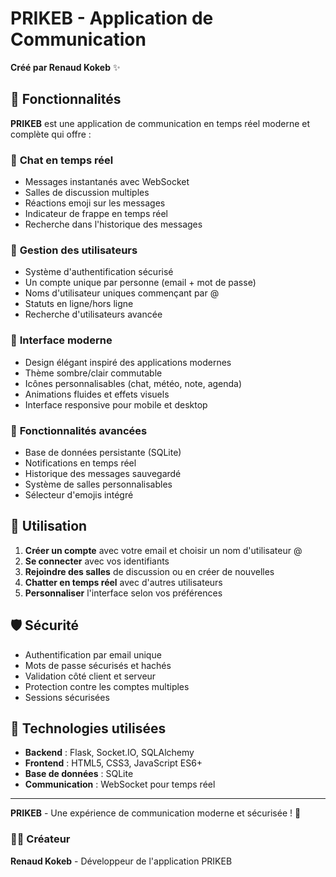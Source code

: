 # PRIKEB - Application de Communication

**Créé par Renaud Kokeb** ✨

## 🌟 Fonctionnalités

**PRIKEB** est une application de communication en temps réel moderne et complète qui offre :

### 💬 **Chat en temps réel**
- Messages instantanés avec WebSocket
- Salles de discussion multiples
- Réactions emoji sur les messages
- Indicateur de frappe en temps réel
- Recherche dans l'historique des messages

### 👥 **Gestion des utilisateurs**
- Système d'authentification sécurisé
- Un compte unique par personne (email + mot de passe)
- Noms d'utilisateur uniques commençant par @
- Statuts en ligne/hors ligne
- Recherche d'utilisateurs avancée

### 🎨 **Interface moderne**
- Design élégant inspiré des applications modernes
- Thème sombre/clair commutable
- Icônes personnalisables (chat, météo, note, agenda)
- Animations fluides et effets visuels
- Interface responsive pour mobile et desktop

### 🔧 **Fonctionnalités avancées**
- Base de données persistante (SQLite)
- Notifications en temps réel
- Historique des messages sauvegardé
- Système de salles personnalisables
- Sélecteur d'emojis intégré

## 🚀 **Utilisation**

1. **Créer un compte** avec votre email et choisir un nom d'utilisateur @
2. **Se connecter** avec vos identifiants
3. **Rejoindre des salles** de discussion ou en créer de nouvelles
4. **Chatter en temps réel** avec d'autres utilisateurs
5. **Personnaliser** l'interface selon vos préférences

## 🛡️ **Sécurité**

- Authentification par email unique
- Mots de passe sécurisés et hachés
- Validation côté client et serveur
- Protection contre les comptes multiples
- Sessions sécurisées

## 🎯 **Technologies utilisées**

- **Backend** : Flask, Socket.IO, SQLAlchemy
- **Frontend** : HTML5, CSS3, JavaScript ES6+
- **Base de données** : SQLite
- **Communication** : WebSocket pour temps réel

---

**PRIKEB** - Une expérience de communication moderne et sécurisée ! 🎉

### 👨‍💻 Créateur
**Renaud Kokeb** - Développeur de l'application PRIKEB